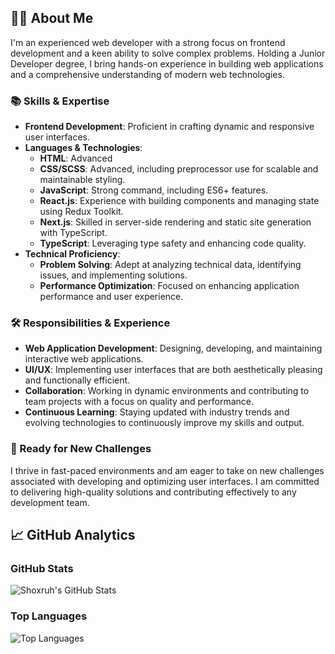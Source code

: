 ## 👨‍💻 About Me

I'm an experienced web developer with a strong focus on frontend development and a keen ability to solve complex problems. Holding a Junior Developer degree, I bring hands-on experience in building web applications and a comprehensive understanding of modern web technologies.

### 📚 Skills & Expertise
- **Frontend Development**: Proficient in crafting dynamic and responsive user interfaces.
- **Languages & Technologies**:
  - **HTML**: Advanced
  - **CSS/SCSS**: Advanced, including preprocessor use for scalable and maintainable styling.
  - **JavaScript**: Strong command, including ES6+ features.
  - **React.js**: Experience with building components and managing state using Redux Toolkit.
  - **Next.js**: Skilled in server-side rendering and static site generation with TypeScript.
  - **TypeScript**: Leveraging type safety and enhancing code quality.
- **Technical Proficiency**:
  - **Problem Solving**: Adept at analyzing technical data, identifying issues, and implementing solutions.
  - **Performance Optimization**: Focused on enhancing application performance and user experience.

### 🛠️ Responsibilities & Experience
- **Web Application Development**: Designing, developing, and maintaining interactive web applications.
- **UI/UX**: Implementing user interfaces that are both aesthetically pleasing and functionally efficient.
- **Collaboration**: Working in dynamic environments and contributing to team projects with a focus on quality and performance.
- **Continuous Learning**: Staying updated with industry trends and evolving technologies to continuously improve my skills and output.

### 🌟 Ready for New Challenges
I thrive in fast-paced environments and am eager to take on new challenges associated with developing and optimizing user interfaces. I am committed to delivering high-quality solutions and contributing effectively to any development team.

## 📈 GitHub Analytics

### GitHub Stats
![Shoxruh's GitHub Stats](https://github-readme-stats.vercel.app/api?username=shox404&show_icons=true&hide_title=true&hide=prs&count_private=true&hide_border=true&bg_color=111111&text_color=ffffff&title_color=00aaff)

### Top Languages
![Top Languages](https://github-readme-stats.vercel.app/api/top-langs/?username=shox404&layout=compact&hide_title=true&hide_border=true&bg_color=111111&text_color=ffffff&title_color=00aaff)
